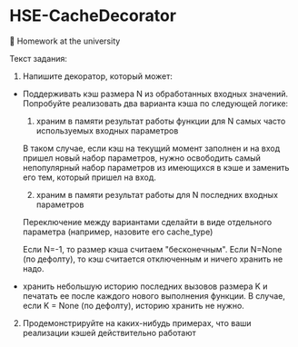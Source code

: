 # HSE-CacheDecorator
🏫 Homework at the university

Текст задания:

1. Напишите декоратор, который может:

- Поддерживать кэш размера N из обработанных входных значений. Попробуйте реализовать два варианта кэша по следующей логике:

  1. храним в памяти результат работы функции для N самых часто используемых входных параметров 

  В таком случае, если кэш на текущий момент заполнен и на вход пришел новый набор параметров, нужно освободить самый непопулярный набор параметров из имеющихся в кэше и заменить его тем, который пришел на вход.

  2. храним в памяти результат работы для N последних входных параметров

  Переключение между вариантами сделайти в виде отдельного параметра (например, назовите его cache_type)

  Если N=-1, то размер кэша считаем "бесконечным". Если N=None (по дефолту), то кэш считается отключенным и ничего хранить не надо.

- хранить небольшую историю последних вызовов размера K и печатать ее после каждого нового выполнения функции. В случае, если K = None (по дефолту), историю хранить не нужно.

2. Продемонстрируйте на каких-нибудь примерах, что ваши реализации кэшей действительно работают
